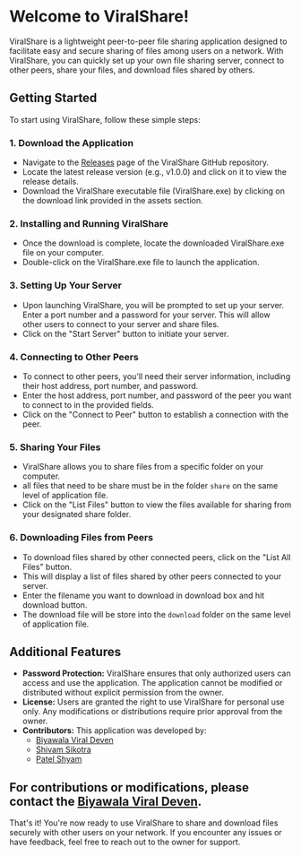 # Welcome to ViralShare!

ViralShare is a lightweight peer-to-peer file sharing application designed to facilitate easy and secure sharing of files among users on a network. With ViralShare, you can quickly set up your own file sharing server, connect to other peers, share your files, and download files shared by others.

## Getting Started

To start using ViralShare, follow these simple steps:

### 1. Download the Application

- Navigate to the [Releases](https://github.com/yourusername/ViralShare/releases) page of the ViralShare GitHub repository.
- Locate the latest release version (e.g., v1.0.0) and click on it to view the release details.
- Download the ViralShare executable file (ViralShare.exe) by clicking on the download link provided in the assets section.

### 2. Installing and Running ViralShare

- Once the download is complete, locate the downloaded ViralShare.exe file on your computer.
- Double-click on the ViralShare.exe file to launch the application.

### 3. Setting Up Your Server

- Upon launching ViralShare, you will be prompted to set up your server. Enter a port number and a password for your server. This will allow other users to connect to your server and share files.
- Click on the "Start Server" button to initiate your server.

### 4. Connecting to Other Peers

- To connect to other peers, you'll need their server information, including their host address, port number, and password.
- Enter the host address, port number, and password of the peer you want to connect to in the provided fields.
- Click on the "Connect to Peer" button to establish a connection with the peer.

### 5. Sharing Your Files

- ViralShare allows you to share files from a specific folder on your computer.
- all files that need to be share must be in the folder `share` on the same level of application file.
- Click on the "List Files" button to view the files available for sharing from your designated share folder.

### 6. Downloading Files from Peers

- To download files shared by other connected peers, click on the "List All Files" button.
- This will display a list of files shared by other peers connected to your server.
- Enter the filename you want to download in download box and hit download button.
- The download file will be store into the `download` folder on the same level of application file.

## Additional Features

- **Password Protection:** ViralShare ensures that only authorized users can access and use the application. The application cannot be modified or distributed without explicit permission from the owner.
- **License:** Users are granted the right to use ViralShare for personal use only. Any modifications or distributions require prior approval from the owner.
- **Contributors:** This application was developed by:
  - [Biyawala Viral Deven](https://github.com/ViralBiyawala)
  - [Shivam Sikotra](https://github.com/ShivamSikotra11)
  - [Patel Shyam](https://github.com/shyam2024)

## For contributions or modifications, please contact the [Biyawala Viral Deven](https://github.com/ViralBiyawala).

That's it! You're now ready to use ViralShare to share and download files securely with other users on your network. If you encounter any issues or have feedback, feel free to reach out to the owner for support.
